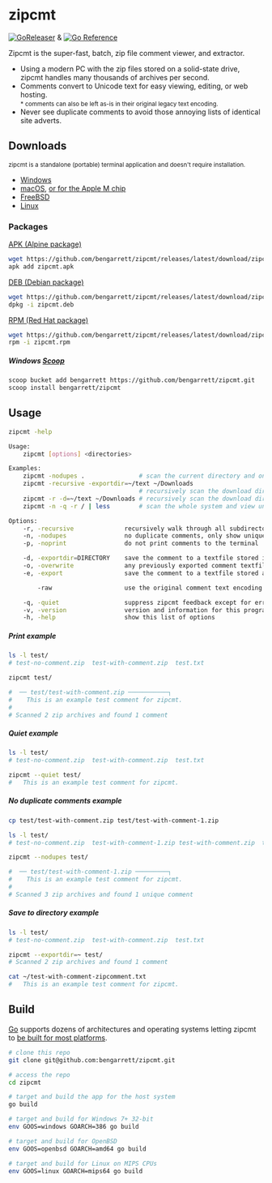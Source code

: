 # zipcmt

[![GoReleaser](https://github.com/bengarrett/zipcmt/actions/workflows/release.yml/badge.svg)](https://github.com/bengarrett/zipcmt/actions/workflows/release.yml) &
[![Go Reference](https://pkg.go.dev/badge/github.com/bengarrett/zipcmt.svg)](https://pkg.go.dev/github.com/bengarrett/zipcmt)

Zipcmt is the super-fast, batch, zip file comment viewer, and extractor.

- Using a modern PC with the zip files stored on a solid-state drive, zipcmt handles many thousands of archives per second.
- Comments convert to Unicode text for easy viewing, editing, or web hosting.<br>
<small>* comments can also be left as-is in their original legacy text encoding.</small>
- Never see duplicate comments to avoid those annoying lists of identical site adverts.

## Downloads

<small>zipcmt is a standalone (portable) terminal application and doesn't require installation.</small>

- [Windows](https://github.com/bengarrett/zipcmt/releases/latest/download/zipcmt_Windows_Intel.zip)
- [macOS](https://github.com/bengarrett/zipcmt/releases/latest/download/zipcmt_macOS_Intel.tar.gz
), [or for the Apple M chip](https://github.com/bengarrett/zipcmt/releases/latest/download/zipcmt_macOS_M-series.tar.gz
)
- [FreeBSD](https://github.com/bengarrett/zipcmt/releases/latest/download/zipcmt_FreeBSD_Intel.tar.gz
)
- [Linux](https://github.com/bengarrett/zipcmt/releases/latest/download/zipcmt_Linux_Intel.tar.gz
)

### Packages

[APK (Alpine package)](https://github.com/bengarrett/zipcmt/releases/latest/download/zipcmt.apk)
```sh
wget https://github.com/bengarrett/zipcmt/releases/latest/download/zipcmt.apk
apk add zipcmt.apk
```

[DEB (Debian package)](https://github.com/bengarrett/zipcmt/releases/latest/download/zipcmt.deb)
```sh
wget https://github.com/bengarrett/zipcmt/releases/latest/download/zipcmt.deb
dpkg -i zipcmt.deb
```

[RPM (Red Hat package)](https://github.com/bengarrett/zipcmt/releases/latest/download/zipcmt.rpm)
```sh
wget https://github.com/bengarrett/zipcmt/releases/latest/download/zipcmt.rpm
rpm -i zipcmt.rpm
```

##### Windows [Scoop](https://scoop.sh/)
```sh
scoop bucket add bengarrett https://github.com/bengarrett/zipcmt.git
scoop install bengarrett/zipcmt
```

## Usage

```sh
zipcmt -help

Usage:
    zipcmt [options] <directories>

Examples:
    zipcmt -nodupes .       		# scan the current directory and only show unique comments
    zipcmt -recursive -exportdir=~/text ~/Downloads
                            		# recursively scan the download directory and save found comments to a directory
    zipcmt -r -d=~/text ~/Downloads	# recursively scan the download directory and save all comments to a directory
    zipcmt -n -q -r / | less		# scan the whole system and view unique comments in a page reader

Options:
    -r, -recursive              recursively walk through all subdirectories while scanning for zip archives
    -n, -nodupes                no duplicate comments, only show unique finds
    -p, -noprint                do not print comments to the terminal

    -d, -exportdir=DIRECTORY    save the comment to a textfile stored in this directory
    -o, -overwrite              any previously exported comment textfiles
    -e, -export                 save the comment to a textfile stored alongside the archive (use at your own risk)

        -raw                    use the original comment text encoding instead of Unicode

    -q, -quiet                  suppress zipcmt feedback except for errors
    -v, -version                version and information for this program
    -h, -help                   show this list of options
```

##### Print example
```sh
ls -l test/
# test-no-comment.zip  test-with-comment.zip  test.txt

zipcmt test/

#  ── test/test-with-comment.zip ───────────┐
#    This is an example test comment for zipcmt.
#
# Scanned 2 zip archives and found 1 comment
```

##### Quiet example
```sh
ls -l test/
# test-no-comment.zip  test-with-comment.zip  test.txt

zipcmt --quiet test/
#   This is an example test comment for zipcmt.
```
##### No duplicate comments example
```sh
cp test/test-with-comment.zip test/test-with-comment-1.zip

ls -l test/
# test-no-comment.zip  test-with-comment-1.zip test-with-comment.zip  test.txt

zipcmt --nodupes test/

#  ── test/test-with-comment-1.zip ─────────┐
#    This is an example test comment for zipcmt.
#
# Scanned 3 zip archives and found 1 unique comment
```

##### Save to directory example
```sh
ls -l test/
# test-no-comment.zip  test-with-comment.zip  test.txt

zipcmt --exportdir=~ test/
# Scanned 2 zip archives and found 1 comment

cat ~/test-with-comment-zipcomment.txt
#   This is an example test comment for zipcmt.
```

## Build

[Go](https://golang.org/doc/install) supports dozens of architectures and operating systems letting zipcmt to [be built for most platforms](https://golang.org/doc/install/source#environment).

```sh
# clone this repo
git clone git@github.com:bengarrett/zipcmt.git

# access the repo
cd zipcmt

# target and build the app for the host system
go build

# target and build for Windows 7+ 32-bit
env GOOS=windows GOARCH=386 go build

# target and build for OpenBSD
env GOOS=openbsd GOARCH=amd64 go build

# target and build for Linux on MIPS CPUs
env GOOS=linux GOARCH=mips64 go build
```
